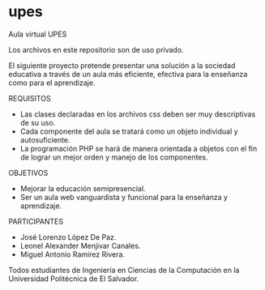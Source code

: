 # upes
Aula virtual UPES

Los archivos en este repositorio son de uso privado.

El siguiente proyecto pretende presentar una solución a la sociedad educativa a través de un aula más eficiente, efectiva para la enseñanza como para el aprendizaje.

REQUISITOS

+ Las clases declaradas en los archivos css deben ser muy descriptivas de su uso.
+ Cada componente del aula se tratará como un objeto individual y autosuficiente.
+ La programación PHP se hará de manera orientada a objetos con el fin de lograr un mejor orden y manejo de los componentes.

OBJETIVOS

+ Mejorar la educación semipresencial.
+ Ser un aula web vanguardista y funcional para la enseñanza y aprendizaje.

PARTICIPANTES

+ José Lorenzo López De Paz.
+ Leonel Alexander Menjivar Canales.
+ Miguel Antonio Ramirez Rivera.

Todos estudiantes de Ingeniería en Ciencias de la Computación en la Universidad Politécnica de El Salvador.
